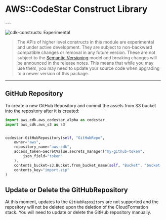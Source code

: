 # AWS::CodeStar Construct Library

<!--BEGIN STABILITY BANNER-->---


![cdk-constructs: Experimental](https://img.shields.io/badge/cdk--constructs-experimental-important.svg?style=for-the-badge)

> The APIs of higher level constructs in this module are experimental and under active development.
> They are subject to non-backward compatible changes or removal in any future version. These are
> not subject to the [Semantic Versioning](https://semver.org/) model and breaking changes will be
> announced in the release notes. This means that while you may use them, you may need to update
> your source code when upgrading to a newer version of this package.

---
<!--END STABILITY BANNER-->

## GitHub Repository

To create a new GitHub Repository and commit the assets from S3 bucket into the repository after it is created:

```python
import aws_cdk.aws_codestar_alpha as codestar
import aws_cdk.aws_s3 as s3


codestar.GitHubRepository(self, "GitHubRepo",
    owner="aws",
    repository_name="aws-cdk",
    access_token=SecretValue.secrets_manager("my-github-token",
        json_field="token"
    ),
    contents_bucket=s3.Bucket.from_bucket_name(self, "Bucket", "bucket-name"),
    contents_key="import.zip"
)
```

## Update or Delete the GitHubRepository

At this moment, updates to the `GitHubRepository` are not supported and the repository will not be deleted upon the deletion of the CloudFormation stack. You will need to update or delete the GitHub repository manually.
